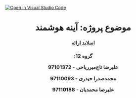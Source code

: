 [![Open in Visual Studio Code](https://classroom.github.com/assets/open-in-vscode-f059dc9a6f8d3a56e377f745f24479a46679e63a5d9fe6f495e02850cd0d8118.svg)](https://classroom.github.com/online_ide?assignment_repo_id=7241116&assignment_repo_type=AssignmentRepo)
<div dir="rtl"> 
  <h1 align="center">
    موضوع پروژه: آینه هوشمند
  </h1> 
  <h3 align="center">
    <a href="https://docs.google.com/presentation/d/1yEfrLRtQidNFPOzYvGMPAZY4kbuq4YcQoiiEx9RgArc/edit?usp=sharing">
    اسلاید ارائه
    </a>
  </h3>
  
  <h3 align="center">
     
  گروه 12:
  
  علیرضا تاج‌میرریاحی - 97101372
     
  محمدصدرا حیدری - 97110093 
    
  علیرضا محمدیان - 97110188    
 
  </h3>
  
</div>
